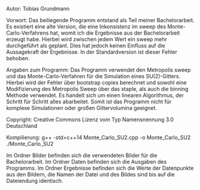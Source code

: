 Autor: Tobias Grundmann

Vorwort:
Das beiliegende Programm entstand als Teil meiner Bachelorarbeit.
Es existiert eine alte Version, die eine Inkonsistenz im sweep des Monte-Carlo-Verfahrens hat,
womit ich die Ergebnisse aus der Bachelorarbeit erzeugt habe.
Hierbei wird zwischen jedem Wert ein sweep mehr durchgeführt als geplant. Dies hat jedoch keinen Einfluss
auf die Aussagekraft der Ergebnisse. In der Standardversion ist dieser Fehler behoben.

Angaben zum Programm:
Das Programm verwendet den Metropolis sweep und das Monte-Carlo-Verfahren für die Simulation eines SU(2)-Gitters.
Hierbei wird der Fehler über bootstrap copies berechnet und sowohl eine Modifizierung des Metropolis Sweep über
das staple, als auch die binning Methode verwendet.
Es handelt sich um einen linearen Algorithmus, der Schritt für Schritt alles abarbeitet. Somit ist das Programm
nicht für komplexe Simulationen oder großen Gittervolumina geeignet.


Copyright: Creative Commons Lizenz vom Typ Namensnennung 3.0 Deutschland

Kompilierung:
g++ -std=c++14 Monte_Carlo_SU2.cpp -o Monte_Carlo_SU2
./Monte_Carlo_SU2

Im Ordner Bilder befinden sich die verwendeten Bilder für die Bachelorarbeit.
Im Ordner Daten befinden sich die Ausgaben des Programms.
Im Ordner Ergebnisse befinden sich die Werte der Datenpunkte aus den Bildern,
die Namen der Datei und des Bildes sind bis auf die Dateiendung identisch.